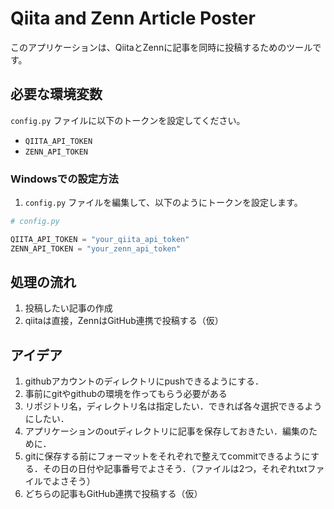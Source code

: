 # Qiita and Zenn Article Poster

このアプリケーションは、QiitaとZennに記事を同時に投稿するためのツールです。

## 必要な環境変数

`config.py` ファイルに以下のトークンを設定してください。

- `QIITA_API_TOKEN`
- `ZENN_API_TOKEN`

### Windowsでの設定方法

1. `config.py` ファイルを編集して、以下のようにトークンを設定します。

```python
# config.py

QIITA_API_TOKEN = "your_qiita_api_token"
ZENN_API_TOKEN = "your_zenn_api_token"
```
## 処理の流れ
1. 投稿したい記事の作成
2. qiitaは直接，ZennはGitHub連携で投稿する（仮）

## アイデア
1. githubアカウントのディレクトリにpushできるようにする．
2. 事前にgitやgithubの環境を作ってもらう必要がある
3. リポジトリ名，ディレクトリ名は指定したい．できれば各々選択できるようにしたい．
4. アプリケーションのoutディレクトリに記事を保存しておきたい．編集のために．
5. gitに保存する前にフォーマットをそれぞれで整えてcommitできるようにする．その日の日付や記事番号でよさそう．（ファイルは2つ，それぞれtxtファイルでよさそう）
6. どちらの記事もGitHub連携で投稿する（仮）
